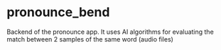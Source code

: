 # pronounce_bend

Backend of the pronounce app. It uses AI algorithms for evaluating the match between 2 samples of the same word (audio files)
